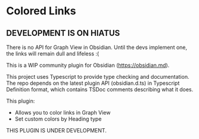 # Colored Links

## DEVELOPMENT IS ON HIATUS
There is no API for Graph View in Obsidian. Until the devs implement one, the links will remain dull and lifeless :(

This is a WIP community plugin for Obsidian (https://obsidian.md).

This project uses Typescript to provide type checking and documentation.
The repo depends on the latest plugin API (obsidian.d.ts) in Typescript Definition format, which contains TSDoc comments describing what it does.

This plugin:
- Allows you to color links in Graph View
- Set custom colors by Heading type

THIS PLUGIN IS UNDER DEVELOPMENT.
